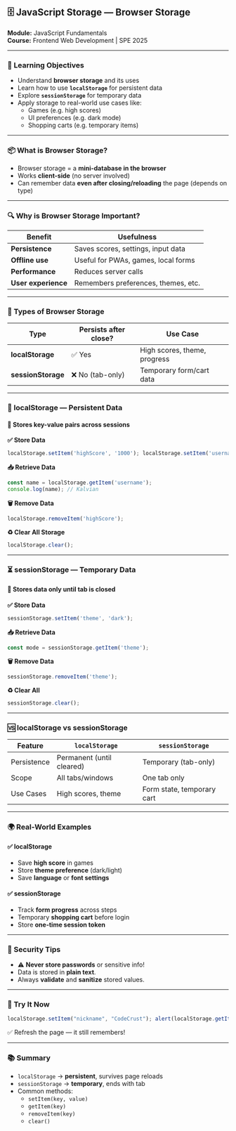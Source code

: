 ## 🗄️ JavaScript Storage — **Browser Storage**

**Module:** JavaScript Fundamentals  
**Course:** Frontend Web Development | SPE 2025

---

### 🎯 Learning Objectives

- Understand **browser storage** and its uses
- Learn how to use **`localStorage`** for persistent data
- Explore **`sessionStorage`** for temporary data
- Apply storage to real-world use cases like:
    - Games (e.g. high scores)
    - UI preferences (e.g. dark mode)
    - Shopping carts (e.g. temporary items)

---

### 📦 What is Browser Storage?

- Browser storage = a **mini-database in the browser**
- Works **client-side** (no server involved)
- Can remember data **even after closing/reloading** the page (depends on type)

---

### 🔍 Why is Browser Storage Important?

|Benefit|Usefulness|
|---|---|
|**Persistence**|Saves scores, settings, input data|
|**Offline use**|Useful for PWAs, games, local forms|
|**Performance**|Reduces server calls|
|**User experience**|Remembers preferences, themes, etc.|

---

### 🧰 Types of Browser Storage

|Type|Persists after close?|Use Case|
|---|---|---|
|**localStorage**|✅ Yes|High scores, theme, progress|
|**sessionStorage**|❌ No (tab-only)|Temporary form/cart data|

---

### 💾 localStorage — Persistent Data

#### 📌 Stores key-value pairs **across sessions**

**✅ Store Data**

```js
localStorage.setItem('highScore', '1000'); localStorage.setItem('username', 'Kalvian');
```

**📥 Retrieve Data**

```js
const name = localStorage.getItem('username'); 
console.log(name); // Kalvian
```

**🗑️ Remove Data**

```js
localStorage.removeItem('highScore');
```

**♻️ Clear All Storage**

```js
localStorage.clear();
```

---

### ⏳ sessionStorage — Temporary Data

#### 📌 Stores data **only until tab is closed**

**✅ Store Data**

```js
sessionStorage.setItem('theme', 'dark');
```

**📥 Retrieve Data**

```js
const mode = sessionStorage.getItem('theme');
```

**🗑️ Remove Data**

```js
sessionStorage.removeItem('theme');
```

**♻️ Clear All**

```js
sessionStorage.clear();
```

---

### 🆚 localStorage vs sessionStorage

|Feature|`localStorage`|`sessionStorage`|
|---|---|---|
|Persistence|Permanent (until cleared)|Temporary (tab-only)|
|Scope|All tabs/windows|One tab only|
|Use Cases|High scores, theme|Form state, temporary cart|

---

### 🌍 Real-World Examples

#### ✅ localStorage

- Save **high score** in games
- Store **theme preference** (dark/light)
- Save **language** or **font settings**

#### ✅ sessionStorage

- Track **form progress** across steps
- Temporary **shopping cart** before login
- Store **one-time session token**

---

### 🔐 Security Tips

- ⚠️ **Never store passwords** or sensitive info!
- Data is stored in **plain text**.
- Always **validate** and **sanitize** stored values.

---

### 🧪 Try It Now

```js
localStorage.setItem("nickname", "CodeCrust"); alert(localStorage.getItem("nickname")); // Output: CodeCrust
```

✅ Refresh the page — it still remembers!

---

### 📚 Summary

- `localStorage` → **persistent**, survives page reloads
- `sessionStorage` → **temporary**, ends with tab
- Common methods:
    - `setItem(key, value)`
    - `getItem(key)`
    - `removeItem(key)`
    - `clear()`